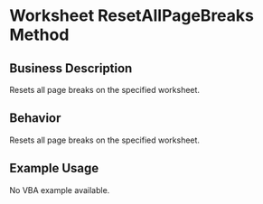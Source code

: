 # Worksheet ResetAllPageBreaks Method

## Business Description
Resets all page breaks on the specified worksheet.

## Behavior
Resets all page breaks on the specified worksheet.

## Example Usage
No VBA example available.